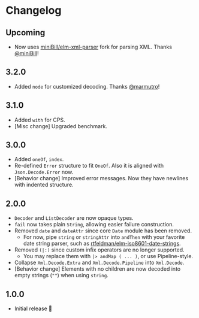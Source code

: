 # Changelog

## Upcoming

- Now uses [miniBill/elm-xml-parser](https://package.elm-lang.org/packages/miniBill/elm-xml-parser/latest/) fork for parsing XML. Thanks [@miniBill](https://github.com/miniBill)!

## 3.2.0

- Added `node` for customized decoding. Thanks [@marmutro](https://github.com/marmutro)!

## 3.1.0

- Added `with` for CPS.
- [Misc change] Upgraded benchmark.

## 3.0.0

- Added `oneOf`, `index`.
- Re-defined `Error` structure to fit `OneOf`. Also it is aligned with `Json.Decode.Error` now.
- [Behavior change] Improved error messages. Now they have newlines with indented structure.

## 2.0.0

- `Decoder` and `ListDecoder` are now opaque types.
- `fail` now takes plain `String`, allowing easier failure construction.
- Removed `date` and `dateAttr` since core `Date` module has been removed.
  - For now, pipe `string` or `stringAttr` into `andThen` with your favorite date string parser,
    such as [rtfeldman/elm-iso8601-date-strings][iso].
- Removed `(|:)` since custom infix operators are no longer supported.
  - You may replace them with `|> andMap ( ... )`, or use Pipeline-style.
- Collapse `Xml.Decode.Extra` and `Xml.Decode.Pipeline` into `Xml.Decode`.
- [Behavior change] Elements with no children are now decoded into empty strings (`""`) when using `string`.

[iso]: https://package.elm-lang.org/packages/rtfeldman/elm-iso8601-date-strings/latest/Iso8601

## 1.0.0

- Initial release 🎉
